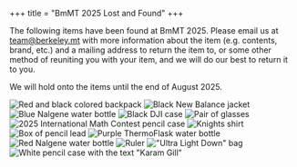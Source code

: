 +++
title = "BmMT 2025 Lost and Found"
+++

The following items have been found at BmMT 2025. Please email us at <team@berkeley.mt> with more information about the item (e.g. contents, brand, etc.) and a mailing address to return the item to, or some other method of reuniting you with your item, and we will do our best to return it to you.

We will hold onto the items until the end of August 2025.

![Red and black colored backpack](/assets/bmmt-2025/lost-and-found/backpack.jpeg)
![Black New Balance jacket](/assets/bmmt-2025/lost-and-found/black-nb-jacket.jpeg)
![Blue Nalgene water bottle](/assets/bmmt-2025/lost-and-found/blue-water-bottle.jpeg)
![Black DJI case](/assets/bmmt-2025/lost-and-found/dji-thing.jpeg)
![Pair of glasses](/assets/bmmt-2025/lost-and-found/glasses.jpeg)
![2025 International Math Contest pencil case](/assets/bmmt-2025/lost-and-found/imc-pencil-case.jpeg)
![Knights shirt](/assets/bmmt-2025/lost-and-found/knights-shirt.jpeg)
![Box of pencil lead](/assets/bmmt-2025/lost-and-found/pencil-lead.jpeg)
![Purple ThermoFlask water bottle](/assets/bmmt-2025/lost-and-found/purple-water-bottle.jpeg)
![Red Nalgene water bottle](/assets/bmmt-2025/lost-and-found/red-water-bottle.jpeg)
![Ruler](/assets/bmmt-2025/lost-and-found/ruler.jpeg)
!["Ultra Light Down" bag](/assets/bmmt-2025/lost-and-found/ultra-light-down-bag.jpeg)
![White pencil case with the text "Karam Gill"](/assets/bmmt-2025/lost-and-found/white-pencil-case.jpeg)
